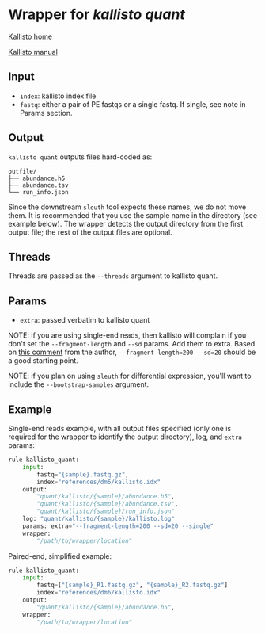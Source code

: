 # Wrapper for *kallisto quant*


[Kallisto home](https://pachterlab.github.io/kallisto/)

[Kallisto manual](https://pachterlab.github.io/kallisto/manual)


## Input

* `index`: kallisto index file
* `fastq`: either a pair of PE fastqs or a single fastq. If single, see note in Params section.

## Output

`kallisto quant` outputs files hard-coded as:

```
outfile/
├── abundance.h5
├── abundance.tsv
└── run_info.json
```

Since the downstream `sleuth` tool expects these names, we do not move them. It
is recommended that you use the sample name in the directory (see example
below). The wrapper detects the output directory from the first output file;
the rest of the output files are optional.

## Threads

Threads are passed as the `--threads` argument to kallisto quant.

## Params

* `extra`: passed verbatim to kallisto quant

NOTE: if you are using single-end reads, then kallisto will complain if you
don't set the `--fragment-length` and `--sd` params. Add them to extra. Based
on [this
comment](https://groups.google.com/forum/#!searchin/kallisto-sleuth-users/sd/kallisto-sleuth-users/VPJfzL502bw/e2JDq7ezBgAJ)
from the author, `--fragment-length=200 --sd=20` should be a good starting
point.

NOTE: if you plan on using `sleuth` for differential expression, you'll want to
include the `--bootstrap-samples` argument.

## Example

Single-end reads example, with all output files specified (only one is required
for the wrapper to identify the output directory), log, and `extra` params:

```python
rule kallisto_quant:
    input:
        fastq="{sample}.fastq.gz",
        index="references/dm6/kallisto.idx"
    output:
        "quant/kallisto/{sample}/abundance.h5",
        "quant/kallisto/{sample}/abundance.tsv",
        "quant/kallisto/{sample}/run_info.json"
    log: "quant/kallisto/{sample}/kallisto.log"
    params: extra="--fragment-length=200 --sd=20 --single"
    wrapper:
        "/path/to/wrapper/location"
```

Paired-end, simplified example:

```python
rule kallisto_quant:
    input:
        fastq=["{sample}_R1.fastq.gz", "{sample}_R2.fastq.gz"]
        index="references/dm6/kallisto.idx"
    output:
        "quant/kallisto/{sample}/abundance.h5",
    wrapper:
        "/path/to/wrapper/location"
```
